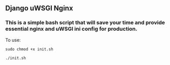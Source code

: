 ## Django uWSGI Nginx

### This is a simple bash script that will save your time and provide essential nginx and uWSGI ini config for production.

To use: 

`sudo chmod +x init.sh`

`./init.sh`
